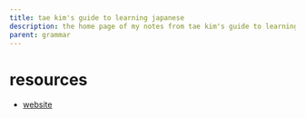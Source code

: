 ```yaml
---
title: tae kim's guide to learning japanese
description: the home page of my notes from tae kim's guide to learning japanese
parent: grammar
---
```

# resources
- [website](https://guidetojapanese.org/learn/)